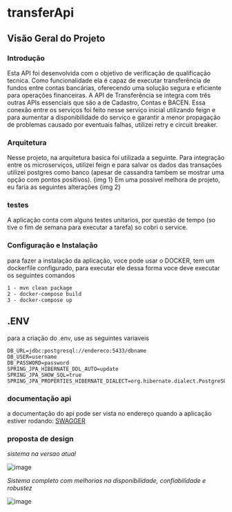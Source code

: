 # transferApi

## Visão Geral do Projeto

### Introdução
Esta API foi desenvolvida com o objetivo de verificação de qualificação tecnica. Como funcionalidade ela é capaz de executar transferência de fundos entre contas bancárias, oferecendo uma solução segura e eficiente para operações financeiras. A API de Transferência se integra com três outras APIs essenciais que são a de Cadastro, Contas e BACEN. Essa conexão entre os serviços foi feito nesse serviço inicial utilizando feign e para aumentar a disponibilidade do serviço e garantir a menor propagação de problemas causado por eventuais falhas, utilizei retry e circuit breaker.

### Arquitetura 
Nesse projeto, na arquitetura basica foi utilizada a seguinte.
Para integração entre os microserviços, utilizei feign e para salvar os dados das transações utilizei postgres como banco (apesar de cassandra tambem se mostrar uma opção com pontos positivos).
{img 1}
Em uma possivel melhora de projeto, eu faria as seguintes alterações 
{img 2}

### testes 
A aplicação conta com alguns testes unitarios, por questão de tempo (so tive o fim de semana para executar a tarefa) so cobri o service.

### Configuração e Instalação
para fazer a instalação da aplicação, voce pode usar o DOCKER, tem um dockerfile configurado, para executar ele dessa forma voce deve executar os seguintes comandos 
```
1 - mvn clean package
2 - docker-compose build
3 - docker-compose up
```

## .ENV
para a criação do .env, use as seguintes variaveis 
```
DB_URL=jdbc:postgresql://endereco:5433/dbname
DB_USER=username
DB_PASSWORD=password
SPRING_JPA_HIBERNATE_DDL_AUTO=update
SPRING_JPA_SHOW_SQL=true
SPRING_JPA_PROPERTIES_HIBERNATE_DIALECT=org.hibernate.dialect.PostgreSQLDialect
```

### documentação api 
a documentação do api pode ser vista no endereço quando a aplicação estiver rodando: [SWAGGER](http://localhost:8080/swagger-ui/index.html#/)

### proposta de design
*sistema na versao atual*

![image](https://github.com/jonathassk/transfer-api/assets/35012537/52762d56-e10b-4159-bdd3-364bb08b50db)

*Sistema completo com melhorias na disponibilidade, confiabilidade e robustez*

![image](https://github.com/jonathassk/transfer-api/assets/35012537/cf217736-fc85-4daf-a99d-981125ce05f8)

